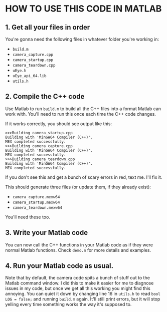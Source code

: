 # HOW TO USE THIS CODE IN MATLAB

## 1. Get all your files in order

You're gonna need the following files in whatever folder you're working in:

* `build.m`
* `camera_capture.cpp`
* `camera_startup.cpp`
* `camera_teardown.cpp`
* `uEye.h`
* `uEye_api_64.lib`
* `utils.h`

## 2. Compile the C++ code

Use Matlab to run `build.m` to build all the C++ files into a format Matlab can work with. You'll need to run this once each time the C++ code changes.

If it works correctly, you should see output like this:

```
>>>Building camera_startup.cpp
Building with 'MinGW64 Compiler (C++)'.
MEX completed successfully.
>>>Building camera_capture.cpp
Building with 'MinGW64 Compiler (C++)'.
MEX completed successfully.
>>>Building camera_teardown.cpp
Building with 'MinGW64 Compiler (C++)'.
MEX completed successfully.
```

If you don't see this and get a bunch of scary errors in red, text me. I'll fix it.

This should generate three files (or update them, if they already exist):

* `camera_capture.mexw64`
* `camera_startup.mexw64`
* `camera_teardown.mexw64`

You'll need these too.

## 3. Write your Matlab code

You can now call the C++ functions in your Matlab code as if they were normal Matlab functions. Check `demo.m` for more details and examples.

## 4. Run your Matlab code as usual.

Note that by default, the camera code spits a bunch of stuff out to the Matlab command window. I did this to make it easier for me to diagnose issues in my code, but once we get all this working you might find this annoying. You can quiet it down by changing line 16 in `utils.h` to read `bool LOG = false;` and running `build.m` again. It'll still print errors, but it will stop yelling every time something works the way it's supposed to.